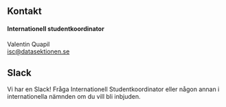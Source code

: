 ## Kontakt

#### Internationell studentkoordinator

Valentin Quapil</br>
[isc@datasektionen.se](mailto:isc@datasektionen.se)

## Slack

Vi har en Slack! Fråga Internationell Studentkoordinator eller någon annan i internationella nämnden om du vill bli inbjuden.
